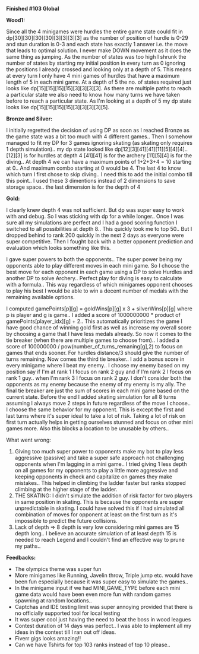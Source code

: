 **Finished #103 Global**

**Wood1:**

Since all the 4 minigames were hurdles the entire game state could fit in dp[30][30][30][30][3][3][3][3] as the number of position of hurdle is 0-29 and stun duration is 0-3 and each state has exactly 1 answer i.e. the move that leads to optimal solution. I never make DOWN movement as it does the same thing as jumping. As the number of states was too high I shrunk the number of states by starting my initial position in every turn as 0 ignoring the positions I already crossed and looking only at a depth of 5. This means at every turn I only have 4 mini games of hurdles that have a maximum length of 5 in each mini game. At a depth of 5 the no. of states required just looks like dp[15][15][15][15][3][3][3][3]. As there are multiple paths to reach a particular state we also need to know how many turns we have taken before to reach a particular state. As I'm looking at a depth of 5 my dp state looks like dp[15][15][15][15][3][3][3][3][5].

**Bronze and Silver:**

I initially regretted the decision of using DP as soon as I reached Bronze as the game state was a bit too much with 4 different games.. Then I somehow managed to fit my DP for 3 games ignoring skating (as skating only requires 1 depth simulation).. my dp state looked like dp[12][3][41][41][11][5][4][4].. 
[12][3] is for hurdles at depth 4
[41][41] is for the archery
[11][5][4] is for the diving.. At depth 4 we can have a maximum points of 1+2+3+4 = 10 starting at 0.. And maximum combo starting at 0 would be 4. The last 4 to know which turn I first chose to skip diving.. I need this to add the initial combo till this point.. I used these 3 dimentions instead of 2 dimensions to save storage space.. 
the last dimension is for the depth of 4

**Gold:**

I clearly knew depth 4 was not sufficient. But dp was super easy to work with and debug. So I was sticking with dp for a while longer.. Once I was sure all my simulations are perfect and I had a good scoring function I switched to all possibilities at depth 8.. This quickly took me to top 50.. But I dropped behind to rank 200 quickly in the next 2 days as everyone were super competitive. Then I fought back with a better opponent prediction and evaluation which looks something like this.

I gave super powers to both the opponents.. The super power being my opponents able to play different moves in each mini game. So I choose the best move for each opponent in each game using a DP to solve Hurdles and another DP to solve Archery.. Perfect play for diving is easy to calculate with a formula.. This way regardless of which minigames opponent chooses to play his best I would be able to win a decent number of medals with the remaining available options.

I computed gamePoints[p][g] = goldWins[p][g] x 3 + silverWins[p][g] where p is player and g is game..
I added a score of 1000000000 * product of gamePoints[player_idx][g] + 2.. This automatically prioritizes the game I have good chance of winning gold first as well as increase my overall score by choosing a game that I have less medals already. So now it comes to the tie breaker (when there are multiple games to choose from).. I added a score of 100000000 / pow(number_of_turns_remaning[g],2) to focus on games that ends sooner. For hurdles distance/3 should give the number of turns remaining. Now comes the third tie breaker.. I add a bonus score in every minigame where I beat my enemy.. I choose my enemy based on my position say if I'm at rank 1 I focus on rank 2 guy and if I'm rank 2 I focus on rank 1 guy.. when I'm rank 3 I focus on rank 2 guy. I don't consider both the opponents as my enemy because the enemy of my enemy is my ally. The final tie breaker are just the sum of scores in each mini game based on the current state. Before the end I added skating simulation for all 8 turns assuming I always move 2 steps in future regardless of the move I choose.. I choose the same behavior for my opponent. This is except the first and last turns where it's super ideal to take a lot of risk. Taking a lot of risk on first turn actually helps in getting ourselves stunned and focus on other mini games more. Also this blocks a location to be unusable by others.. 

What went wrong:

1) Giving too much super power to opponents make my bot to play less aggressive (passive) and take a super safe approach not challenging opponents when I'm lagging in a mini game.. I tried giving 1 less depth on all games for my opponents to play a little more aggressive and keeping opponents in check and capitalize on games they make mistakes.. This helped in climbing the ladder faster but ranks stopped climbing at the higher stage of the ladder.
2) THE SKATING: I didn't simulate the addition of risk factor for two players in same position in skating. This is because the opponents are super unpredictable in skating. I could have solved this if I had simulated all combination of moves for opponent at least on the first turn as it's impossible to predict the future collisions.
3) Lack of depth => 8 depth is very low considering mini games are 15 depth long.. I believe an accurate simulation of at least depth 15 is needed to reach Legend and I couldn't find an effective way to prune my paths..

**Feedbacks:**

* The olympics theme was super fun
* More minigames like Running, Javelin throw, Triple jump etc. would have been fun especially because it was super easy to simulate the games..
* In the minigame input if we had MINI_GAME_TYPE before each mini game data would have been even more fun with random games spawning at random locations..
* Captchas and IDE testing limit was super annoying provided that there is no officially supported tool for local testing
* It was super cool just having the need to beat the boss in wood leagues
* Contest duration of 14 days was perfect.. I was able to implement all my ideas in the contest till I ran out off ideas.
* Fiverr gigs looks amazing!!
* Can we have Tshirts for top 103 ranks instead of top 10 please.. 

